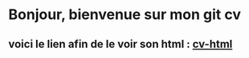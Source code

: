 # Bonjour, bienvenue sur mon git cv

## voici le lien afin de le voir son html : [cv-html](https://github.com/maxdaspro/cv-html-css/blob/master/index.html)
